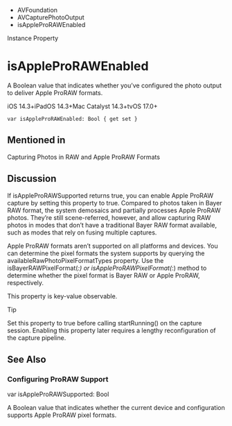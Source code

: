 

- AVFoundation
- AVCapturePhotoOutput
-  isAppleProRAWEnabled 

Instance Property

# isAppleProRAWEnabled

A Boolean value that indicates whether you’ve configured the photo output to deliver Apple ProRAW formats.

iOS 14.3+iPadOS 14.3+Mac Catalyst 14.3+tvOS 17.0+

``` source
var isAppleProRAWEnabled: Bool { get set }
```

## Mentioned in 

Capturing Photos in RAW and Apple ProRAW Formats

## Discussion

If isAppleProRAWSupported returns true, you can enable Apple ProRAW capture by setting this property to true. Compared to photos taken in Bayer RAW format, the system demosaics and partially processes Apple ProRAW photos. They’re still scene-referred, however, and allow capturing RAW photos in modes that don’t have a traditional Bayer RAW format available, such as modes that rely on fusing multiple captures.

Apple ProRAW formats aren’t supported on all platforms and devices. You can determine the pixel formats the system supports by querying the availableRawPhotoPixelFormatTypes property. Use the isBayerRAWPixelFormat(_:) or isAppleProRAWPixelFormat(_:) method to determine whether the pixel format is Bayer RAW or Apple ProRAW, respectively.

This property is key-value observable.

Tip

Set this property to true before calling startRunning() on the capture session. Enabling this property later requires a lengthy reconfiguration of the capture pipeline.

## See Also

### Configuring ProRAW Support

var isAppleProRAWSupported: Bool

A Boolean value that indicates whether the current device and configuration supports Apple ProRAW pixel formats.

